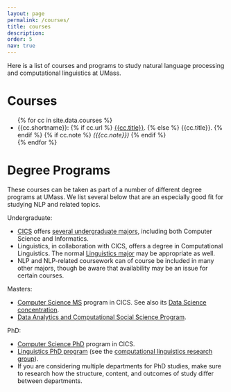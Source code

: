 ```yaml
---
layout: page
permalink: /courses/
title: courses
description:
order: 5
nav: true
---
```


<p>
Here is a list of courses and programs to study
natural language processing and computational linguistics at UMass.
</p>

<h1>Courses</h1>


<ul>
{% for cc in site.data.courses %}
  <li>
    {{cc.shortname}}:
    {% if cc.url %}
      <a href="{{cc.url}}">{{cc.title}}</a>.
    {% else %}
      {{cc.title}}.
    {% endif %}
    {% if cc.note %}
      <i>({{cc.note}})</i>
    {% endif %}
  </li>
{% endfor %}
</ul>

<h1>Degree Programs</h1>

<p>These courses can be taken as part of a number of different degree programs at UMass. We list several below that are an especially good fit for studying NLP and related topics.</p>

<p>Undergraduate:</p>
<ul>
<li><a href="https://www.cics.umass.edu/">CICS</a> offers <a href="https://www.cics.umass.edu/degrees">several undergraduate majors</a>, including both Computer Science and Informatics.
<!-- The CS major includes an NLP concentration [TODO updated link?]. -->
</li>
<li>Linguistics, in collaboration with CICS, offers a degree in Computational Linguistics. The normal <a href="https://www.umass.edu/linguistics/linguistics-major">Linguistics major</a> may be appropriate as well.</li>
<li>NLP and NLP-related coursework can of course be included in many other majors, though be aware that availability may be an issue for certain courses.</li>
</ul>

<p>Masters:</p>
<ul>
<li><a href="https://www.cics.umass.edu/degree-program/masters">Computer Science MS</a> program in CICS.  See also its <a href="https://www.cics.umass.edu/grads/data-science-concentration-elective-requirements">Data Science concentration</a>.</li>
<li><a href="https://www.umass.edu/sbs/data-analytics-and-computational-social-science-program">Data Analytics and Computational Social Science Program</a>.
</li>
</ul>

<p>PhD: </p>
<ul>
<li><a href="https://www.cics.umass.edu/degree-program/doctoral">Computer Science PhD</a> program in CICS.</li>
<li><a href="https://www.umass.edu/linguistics/graduate-program-linguistics">Linguistics PhD program</a> (see the <a href="https://blogs.umass.edu/linguist/computational-linguistics/">computational linguistics research group</a>).</li>
<li>If you are considering multiple departments for PhD studies, make sure to research how the structure, content, and outcomes of study differ between departments.</li>
</ul>
